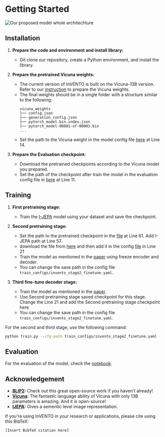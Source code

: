 # Getting Started
![Our proposed model whole architechture](Images/full_image.png) 

## Installation

1. **Prepare the code and environment and install library:**
   - Git clone our repository, create a Python environment, and install the library.

2. **Prepare the pretrained Vicuna weights:**
   - The current version of InVENTO is built on the Vicuna-13B version. Refer to our [instruction](PrepareVicuna.md) to prepare the Vicuna weights.
   - The final weights should be in a single folder with a structure similar to the following:
     ```plaintext
     vicuna_weights
     ├── config.json
     ├── generation_config.json
     ├── pytorch_model.bin.index.json
     ├── pytorch_model-00001-of-00003.bin
     ...
     ```
   - Set the path to the Vicuna weight in the model config file [here](ad_invento/configs/models/invento.yaml) at Line 14.

3. **Prepare the Evaluation checkpoint:**
   - Download the pretrained checkpoints according to the Vicuna model you prepared.
   - Set the path of the checkpoint after train the model in the evaluation config file in [here](eval_configs/invento_eval.yaml) at Line 11.

## Training

1. **First pretraining stage:**
   - Train the [I-JEPA](https://github.com/facebookresearch/ijepa) model using your dataset and save the checkpoint.
   

2. **Second pretraining stage:**
   - Set the path to the pretrained checkpoint in the [file](ad_invento/models/mymodel.py) at Line 61. Add I-JEPA path at Line 57.
   - download the file from [here](https://drive.google.com/file/d/1StoRiI3S7u3qTbh1GEocCkSGbyDMQY8u/view?usp=drive_link) and then add it in the config [file](train_configs/invento_stage2_finetune.yaml) in Line 21
   - Train the model as mentioned in the [paper](link) using freeze encoder and decoder.
   - You can change the save path in the config file `train_configs/invento_stage2_finetune.yaml`.

4. **Third fine-tune decoder stage:**
   - Train the model as mentioned in the [paper](link).
   - Use Second pretraining stage saved checkpoint for this stage. Change the Line 21 and add the Second pretraining stage checkpoint here 
   - You can change the save path in the config file `train_configs/invento_stage2_finetune.yaml`.

For the second and third stage, use the following command:
   ```bash
   python train.py --cfg-path train_configs/invento_stage2_finetune.yaml --gpu-id 0
   ```

## Evaluation

For the evaluation of the model, check the [notebook](Prediction_Notebook.ipynb).

## Acknowledgement

- **[BLIP2](https://huggingface.co/docs/transformers/main/model_doc/blip-2 ):** Check out this great open-source work if you haven't already!
- **[Vicuna](https://github.com/lm-sys/FastChat):** The fantastic language ability of Vicuna with only 13B parameters is amazing. And it is open-source!
- **[IJEPA](https://github.com/facebookresearch/ijepa):**  Gives a sementic level image representation.

If you're using InVENTO in your research or applications, please cite using this BibTeX:
```plaintext
[Insert BibTeX citation here]
